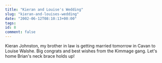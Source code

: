 ```yaml
---
title: "Kieran and Louise's Wedding"
slug: "kieran-and-louises-wedding"
date: "2002-06-12T08:10:13+00:00"
tags:
id: 8
comment: false
---
```


<div style="clear:both;"></div>Kieran Johnston, my brother in law is getting married tomorrow in Cavan to Louise Walshe. Big congrats and best wishes from the Kimmage gang. Let's home Brian's neck brace holds up!
<div style="clear:both; padding-bottom: 0.25em;"></div>
